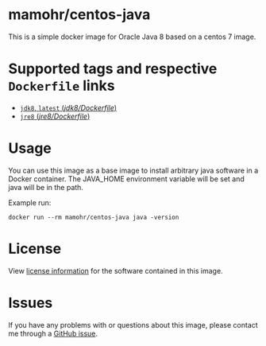 # mamohr/centos-java
This is a simple docker image for Oracle Java 8 based on a centos 7 image.

# Supported tags and respective `Dockerfile` links

-	[`jdk8`, `latest` (*jdk8/Dockerfile*)](https://github.com/mamohr/docker-centos-java/blob/master/jdk8/Dockerfile)
-	[`jre8` (*jre8/Dockerfile*)](https://github.com/mamohr/docker-centos-java/blob/master/jre8/Dockerfile)

# Usage

You can use this image as a base image to install arbitrary java software in a Docker container. 
The JAVA_HOME environment variable will be set and java will be in the path.

Example run:

    docker run --rm mamohr/centos-java java -version

# License

View [license information](http://www.oracle.com/technetwork/java/javase/terms/license/index.html) for the software contained in this image.

# Issues

If you have any problems with or questions about this image, please contact me through a [GitHub issue](https://github.com/mamohr/docker-centos-java/issues).
